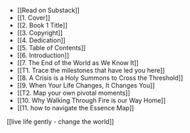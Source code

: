 - [[Read on Substack]]
- [[1. Cover]]
- [[2. Book 1 Title]]
- [[3. Copyright]]
- [[4. Dedication]]
- [[5. Table of Contents]]
- [[6. Introduction]]
- [[7. The End of the World as We Know It]]
- [[T1. Trace the milestones that have led you here]]
- [[8. A Crisis is a Holy Summons to Cross the Threshold]]
- [[9. When Your Life Changes, It Changes You]]
- [[T2. Map your own pivotal moments]]
- [[10. Why Walking Through Fire is our Way Home]]
- [[11. how to navigate the Essence Map]]

[[live life gently - change the world]]